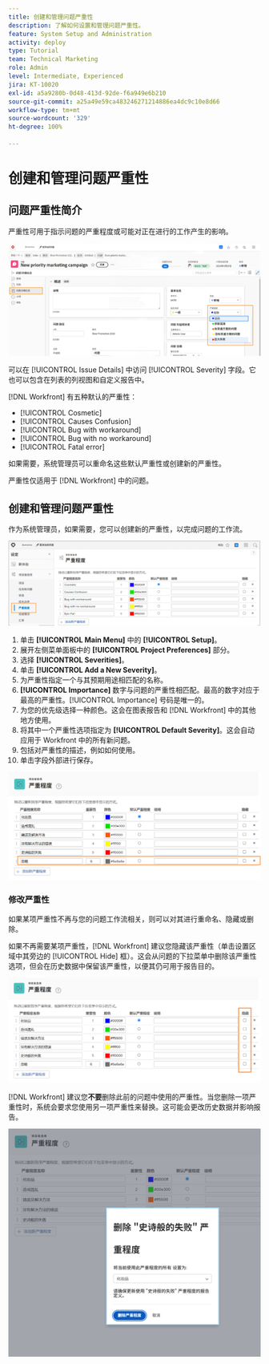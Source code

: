 ```yaml
---
title: 创建和管理问题严重性
description: 了解如何设置和管理问题严重性。
feature: System Setup and Administration
activity: deploy
type: Tutorial
team: Technical Marketing
role: Admin
level: Intermediate, Experienced
jira: KT-10020
exl-id: a5a9280b-0d48-413d-92de-f6a949e6b210
source-git-commit: a25a49e59ca483246271214886ea4dc9c10e8d66
workflow-type: tm+mt
source-wordcount: '329'
ht-degree: 100%

---
```


# 创建和管理问题严重性

## 问题严重性简介

严重性可用于指示问题的严重程度或可能对正在进行的工作产生的影响。

![[!UICONTROL Severity] 菜单，在 [!UICONTROL Issue Details] 窗口中](assets/admin-fund-severity-issue-details.png)

可以在 [!UICONTROL Issue Details] 中访问 [!UICONTROL Severity] 字段。它也可以包含在列表的列视图和自定义报告中。

[!DNL Workfront] 有五种默认的严重性：

* [!UICONTROL Cosmetic]
* [!UICONTROL Causes Confusion]
* [!UICONTROL Bug with workaround]
* [!UICONTROL Bug with no workaround]
* [!UICONTROL Fatal error]

如果需要，系统管理员可以重命名这些默认严重性或创建新的严重性。

严重性仅适用于 [!DNL Workfront] 中的问题。

## 创建和管理问题严重性

作为系统管理员，如果需要，您可以创建新的严重性，以完成问题的工作流。

![[!UICONTROL Severities] 页面，位于 [!UICONTROL Setup]](assets/admin-fund-severity-section.png)

1. 单击 **[!UICONTROL Main Menu]** 中的 **[!UICONTROL Setup]**。
1. 展开左侧菜单面板中的 **[!UICONTROL Project Preferences]** 部分。
1. 选择 **[!UICONTROL Severities]**。
1. 单击 **[!UICONTROL Add a New Severity]**。
1. 为严重性指定一个与其预期用途相匹配的名称。
1. **[!UICONTROL Importance]** 数字与问题的严重性相匹配。最高的数字对应于最高的严重性。[!UICONTROL Importance] 号码是唯一的。
1. 为您的优先级选择一种颜色。这会在图表报告和 [!DNL Workfront] 中的其他地方使用。
1. 将其中一个严重性选项指定为 **[!UICONTROL Default Severity]**。这会自动应用于 Workfront 中的所有新问题。
1. 包括对严重性的描述，例如如何使用。
1. 单击字段外部进行保存。

![[!UICONTROL Severities] 列表](assets/admin-fund-severity-new.png)

### 修改严重性

如果某项严重性不再与您的问题工作流相关，则可以对其进行重命名、隐藏或删除。

如果不再需要某项严重性，[!DNL Workfront] 建议您隐藏该严重性（单击设置区域中其旁边的 [!UICONTROL Hide] 框）。这会从问题的下拉菜单中删除该严重性选项，但会在历史数据中保留该严重性，以便其仍可用于报告目的。

![[!UICONTROL Hide] 列突出显示的 [!UICONTROL Severities] 页面，位于 [!UICONTROL Setup]](assets/admin-fund-severity-hide.png)

[!DNL Workfront] 建议您&#x200B;**不要**&#x200B;删除此前的问题中使用的严重性。当您删除一项严重性时，系统会要求您使用另一项严重性来替换。这可能会更改历史数据并影响报告。

![删除严重性窗口](assets/admin-fund-severity-delete.png)

<!---
learn more URLs
Create and customize issue severities
Update issue severity
--->
